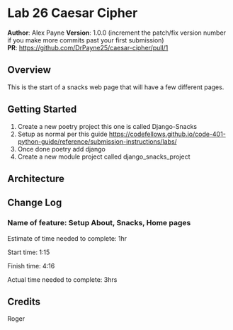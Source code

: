# Lab 26 Caesar Cipher

**Author**: Alex Payne
**Version**: 1.0.0 (increment the patch/fix version number if you make more commits past your first submission)  
**PR**: https://github.com/DrPayne25/caesar-cipher/pull/1

## Overview
This is the start of a snacks web page that will have a few different pages. 

## Getting Started
1. Create a new poetry project this one is called Django-Snacks
2. Setup as normal per this guide https://codefellows.github.io/code-401-python-guide/reference/submission-instructions/labs/
3. Once done poetry add django
4. Create a new module project called django_snacks_project

## Architecture

## Change Log
### Name of feature: Setup About, Snacks, Home pages

Estimate of time needed to complete: 1hr 

Start time: 1:15

Finish time: 4:16

Actual time needed to complete: 3hrs

## Credits 
Roger
